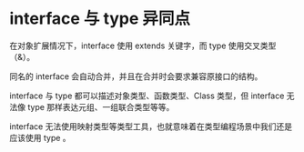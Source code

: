 # interface 与 type 异同点

在对象扩展情况下，interface 使用 extends 关键字，而 type 使用交叉类型（&）。

同名的 interface 会自动合并，并且在合并时会要求兼容原接口的结构。

interface 与 type 都可以描述对象类型、函数类型、Class 类型，但 interface 无法像 type 那样表达元组、一组联合类型等等。

interface 无法使用映射类型等类型工具，也就意味着在类型编程场景中我们还是应该使用 type 。